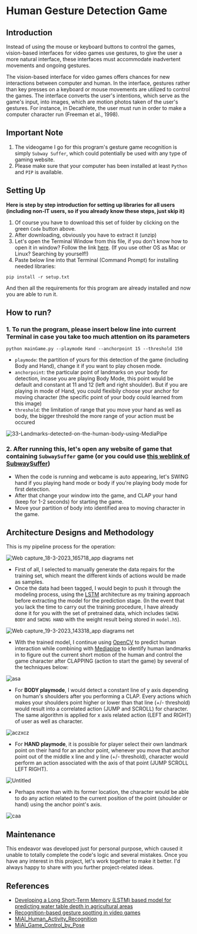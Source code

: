 # Human Gesture Detection Game
## Introduction
Instead of using the mouse or keyboard buttons to control the games, vision-based interfaces for video games use gestures, to give the user a more natural interface, these interfaces must accommodate inadvertent movements and ongoing gestures.

The vision-based interface for video games offers chances for new interactions between computer and human. In the interface, gestures rather than key presses on a keyboard or mouse movements are utilized to control the games. The interface converts the user's intentions, which serve as the game's input, into images, which are motion photos taken of the user's gestures. For instance, in Decathlete, the user must run in order to make a computer character run (Freeman et al., 1998).

## Important Note
1. The videogame I go for this program's gesture game recognition is simply `Subway Suffer`, which could potentially be used with any type of gaming website.
2. Please make sure that your computer has been installed at least `Python` and `PIP` is available.

## Setting Up
**Here is step by step introduction for setting up libraries for all users (including non-IT users, so if you already know these steps, just skip it)**
1. Of course you have to download this set of folder by clicking on the green `Code` button above.
2. After downloading, obviously you have to extract it (unzip)
3. Let's open the Terminal Window from this file, if you don't know how to open it in window? Follow the link [here](https://www.thewindowsclub.com/how-to-open-command-prompt-from-right-click-menu).
(If you use other OS as Mac or Linux? Searching by yourself!)
4. Paste below line into that Terminal (Command Prompt) for installing needed libraries:
```
pip install -r setup.txt
```
And then all the requirements for this program are already installed and now you are able to run it.

## How to run?
### 1. To run the program, please insert below line into current Terminal in case you take too much attention on its parameters
```
python mainGame.py --playmode Hand --anchorpoint 15 --threshold 150
```
- `playmode`: the partition of yours for this detection of the game (including Body and Hand), change it if you want to play chosen mode.
- `anchorpoint`: the particular point of landmarks on your body for detection, incase you are playing Body Mode, this point would be default and constant at 11 and 12 (left and right shoulder). But if you are playing in mode of Hand, you could flexibily choose your anchor for moving character (the specific point of your body could learned from this image)
- `threshold`: the limitation of range that you move your hand as well as body, the bigger threshold the more range of your action must be occured

![33-Landmarks-detected-on-the-human-body-using-MediaPipe](https://user-images.githubusercontent.com/81562297/226096970-d9c774f7-151b-48e6-9bbb-68bced138a94.png)

### 2. After running this, let's open any website of game that containing `SubwaySuffer` game (or you could use [this weblink of SubwaySuffer](https://www.trochoi.net/tr%C3%B2+ch%C6%A1i/subway-surfers.html))
- When the code is running and webcame is auto appearing, let's SWING hand if you playing hand mode or body if you're playing body mode for first detection.
- After that change your window into the game, and CLAP your hand (keep for 1-2 seconds) for starting the game.
- Move your partition of body into identified area to moving character in the game.


## Architecture Designs and Methodology

This is my pipeline process for the operation:

![Web capture_18-3-2023_165718_app diagrams net](https://user-images.githubusercontent.com/81562297/226098767-6cb7eff3-5dfc-472d-b1a3-8854f557f243.jpeg)

- First of all, I selected to manually generate the data repairs for the training set, which meant the different kinds of actions would be made as samples.
- Once the data had been tagged, I would begin to push it through the modeling process, using the [LSTM](https://en.wikipedia.org/wiki/Long_short-term_memory) architecture as my training approach before extracting the model for the prediction stage. (In the event that you lack the time to carry out the training procedure, I have already done it for you with the set of pretrained data, which includes `SWING BODY` and `SWING HAND` with the weight result being stored in `model.h5`).

![Web capture_19-3-2023_143318_app diagrams net](https://user-images.githubusercontent.com/81562297/226160675-b3625ab4-814a-4bb7-9c4e-6a35d85dc6d4.jpeg)

- With the trained model, I continue using [OpenCV](https://docs.opencv.org/4.x/d1/dfb/intro.html) to predict human interaction while combining with [Mediapipe](https://google.github.io/mediapipe/) to identify human landmarks in to figure out the current short motion of the human and control the game character after CLAPPING (action to start the game) by several of the techniques below:

![asa](https://user-images.githubusercontent.com/81562297/226161816-77d7f91c-8929-465b-8fda-ea9029475023.png)

- For **BODY playmode**, I would detect a constant line of y axis depending on human's shoulders after you performing a CLAP. Every actions which makes your shoulders point higher or lower than that line (+/- threshold) would result into a correlated action (JUMP and SCROLL) for character. The same algorithm is applied for x axis related action (LEFT and RIGHT) of user as well as character.
	
![aczxcz](https://user-images.githubusercontent.com/81562297/226161823-1b9d260f-e4c3-4155-8a01-363be6e6f926.png)
	
- For **HAND playmode**, it is possible for player select their own landmark point on their hand for an anchor point, whenever you move that anchor point out of the middle x line and y line (+/- threshold), character would perform an action associated with the axis of that point (JUMP SCROLL LEFT RIGHT).
	
![Untitled](https://user-images.githubusercontent.com/81562297/226161827-86c0ed66-5dcf-4d5c-a425-9ab9c16a5f55.png)

- Perhaps more than with its former location, the character would be able to do any action related to the current position of the point (shoulder or hand) using the anchor point's axis.

![caa](https://user-images.githubusercontent.com/81562297/226162690-af4c3cff-ad15-4ef4-9ecc-577bc23b9891.png)

## Maintenance
This endeavor was developed just for personal purpose, which caused it unable to totally complete the code's logic and several mistakes. Once you have any interest in this project, let's work together to make it better. I'd always happy to share with you further project-related ideas.

## References
- [Developing a Long Short-Term Memory (LSTM) based model for predicting water table depth in agricultural areas](https://www.sciencedirect.com/science/article/abs/pii/S0022169418303184)
- [Recognition-based gesture spotting in video games](https://www.sciencedirect.com/science/article/abs/pii/S0167865504001576)
- [MiAI_Human_Activity_Recognition](https://github.com/thangnch/MiAI_Human_Activity_Recognition)
- [MiAI_Game_Control_by_Pose](https://github.com/thangnch/MiAI_Game_Control_by_Pose)

